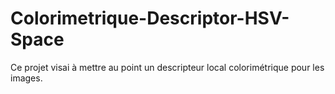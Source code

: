 # Colorimetrique-Descriptor-HSV-Space
Ce projet visai à mettre au point un descripteur local colorimétrique pour les images.
